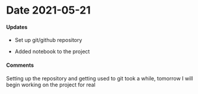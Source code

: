 # Date 2021-05-21

#### Updates

- Set up git/github repository

- Added notebook to the project

#### Comments

Setting up the repository and getting used to git took a while, 
tomorrow I will begin working on the project for real